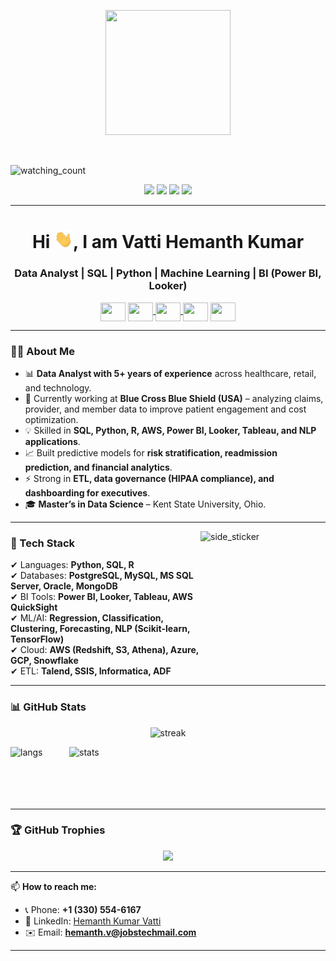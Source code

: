 <!--
**hemanthkumar046/hemanthkumar046** is a ✨ _special_ ✨ repository because its `README.md` appears on your GitHub profile.
-->

<p align="center">
  <img src="https://cdn-icons-png.flaticon.com/512/1087/1087815.png" height="200" width="200"/>
</p>
<br>

<p align="left"> 
<img src="https://komarev.com/ghpvc/?username=hemanthkumar046&color=brightgreen" alt="watching_count" />
</p>

<p align="center">
  <img src="https://img.shields.io/badge/Role-Data%20Analyst-blue" />
  <img src="https://img.shields.io/badge/Experience-5%2B%20Years-brightgreen" />
  <img src="https://img.shields.io/badge/Focus-Data%20Science%20%26%20Analytics-brightgreen" />
  <img src="https://img.shields.io/badge/Languages-English%20%7C%20Telugu%20%7C%20Hindi-orange" />
</p>

<hr>

<h1 align="center">Hi <img src="https://raw.githubusercontent.com/ABSphreak/ABSphreak/master/gifs/Hi.gif" width="30px">, I am Vatti Hemanth Kumar </h1>
<h3 align="center">Data Analyst | SQL | Python | Machine Learning | BI (Power BI, Looker)</h3>

<p align="center">
<a href="https://www.hackerrank.com/hemanthkumar046" target="blank"><img align="center" src="https://cdn.worldvectorlogo.com/logos/hackerrank.svg" height="30" width="40" /></a>
<a href="https://www.linkedin.com/in/hemanth-kumar-vatti/" target="blank">
  <img align="center" src="https://cdn-icons-png.flaticon.com/512/174/174857.png" height="30" width="40" />
</a>
<a href="https://www.instagram.com/hemanth_pat/" target="blank">
  <img align="center" src="https://cdn-icons-png.flaticon.com/512/174/174855.png" height="30" width="40" />
</a>
<a href="https://www.facebook.com/hemanthkumar046/" target="blank"><img align="center" src="https://www.svgrepo.com/show/299425/facebook.svg" height="30" width="40" /></a>
<a href="mailto:hemanth.v@jobstechmail.com" target="blank">
  <img align="center" src="https://cdn-icons-png.flaticon.com/512/732/732200.png" height="30" width="40" />
</a>
</p>

---

### 👨‍💻 About Me  
- 📊 **Data Analyst with 5+ years of experience** across healthcare, retail, and technology.  
- 🏥 Currently working at **Blue Cross Blue Shield (USA)** – analyzing claims, provider, and member data to improve patient engagement and cost optimization.  
- 💡 Skilled in **SQL, Python, R, AWS, Power BI, Looker, Tableau, and NLP applications**.  
- 📈 Built predictive models for **risk stratification, readmission prediction, and financial analytics**.  
- ⚡ Strong in **ETL, data governance (HIPAA compliance), and dashboarding for executives**.  
- 🎓 **Master’s in Data Science** – Kent State University, Ohio.  

---

<img align="right" width=200px height=200px alt="side_sticker" src="https://media.giphy.com/media/TEnXkcsHrP4YedChhA/giphy.gif" />

### 🔧 Tech Stack  
✔ Languages: **Python, SQL, R**  
✔ Databases: **PostgreSQL, MySQL, MS SQL Server, Oracle, MongoDB**  
✔ BI Tools: **Power BI, Looker, Tableau, AWS QuickSight**  
✔ ML/AI: **Regression, Classification, Clustering, Forecasting, NLP (Scikit-learn, TensorFlow)**  
✔ Cloud: **AWS (Redshift, S3, Athena), Azure, GCP, Snowflake**  
✔ ETL: **Talend, SSIS, Informatica, ADF**  

---

### 📊 GitHub Stats  
<p align="center">
  <img src="https://github-readme-streak-stats.herokuapp.com/?user=hemanthkumar046&theme=algolia" alt="streak"/>
</p>

<p>
<img align="left" src="https://github-readme-stats.vercel.app/api/top-langs?username=hemanthkumar046&show_icons=true&locale=en&layout=compact&theme=chartreuse-dark" alt="langs"/>
<img align="right" src="https://github-readme-stats.vercel.app/api?username=hemanthkumar046&show_icons=true&locale=en&theme=chartreuse-dark" alt="stats" width="410"/>
</p>
<br><br><br><br><br>

---

### 🏆 GitHub Trophies  
<p align="center">
<img src="https://github-profile-trophy.vercel.app/?username=hemanthkumar046&theme=juicyfresh&no-bg=true" />
</p>

---

📫 **How to reach me:**  
- 📞 Phone: **+1 (330) 554-6167**  
- 🔗 LinkedIn: [Hemanth Kumar Vatti](https://www.linkedin.com/in/hemanth-kumar-vatti/)  
- ✉️ Email: **hemanth.v@jobstechmail.com**

---

